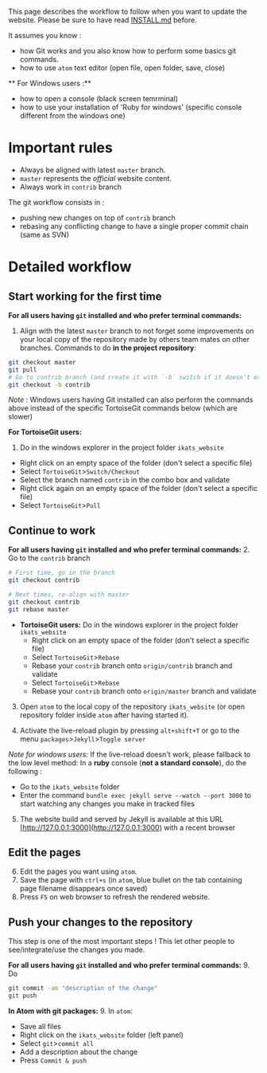 This page describes the workflow to follow when you want to update the website.
Please be sure to have read [INSTALL.md](INSTALL.md) before.

It assumes you know :
- how Git works and you also know how to perform some basics git commands.
- how to use `atom` text editor (open file, open folder, save, close)

** For Windows users :**
- how to open a console (black screen temrminal)
- how to use your installation of 'Ruby for windows' (specific console different from the windows one)


# Important rules

- Always be aligned with latest `master` branch.
- `master` represents the *official* website content.
- Always work in `contrib` branch

The git workflow consists in :
- pushing new changes on top of `contrib` branch
- rebasing any conflicting change to have a single proper commit chain (same as SVN)


# Detailed workflow


## Start working for the first time

**For all users having `git` installed and who prefer terminal commands:**
1. Align with the latest `master` branch to not forget some improvements on your local copy of the repository made by others team mates on other branches.
 Commands to do **in the project repository**:
 ```bash
 git checkout master
 git pull
 # Go to contrib branch (and create it with `-b` switch if it doesn't exist)
 git checkout -b contrib
 ```

_Note_ : Windows users having Git installed can also perform the commands above instead of the specific TortoiseGit commands below (which are slower)

**For TortoiseGit users:**
1. Do in the windows explorer in the project folder `ikats_website`
  - Right click on an empty space of the folder (don't select a specific file)
  - Select `TortoiseGit`>`Switch/Checkout`
  - Select the branch named `contrib` in the combo box and validate
  - Right click again on an empty space of the folder (don't select a specific file)
  - Select `TortoiseGit`>`Pull`


## Continue to work

**For all users having `git` installed and who prefer terminal commands:**
2. Go to the `contrib` branch
 ```bash
 # First time, go in the branch
 git checkout contrib

 # Next times, re-align with master
 git checkout contrib
 git rebase master
 ```
  - **TortoiseGit users:** Do in the windows explorer in the project folder `ikats_website`
    - Right click on an empty space of the folder (don't select a specific file)
    - Select `TortoiseGit`>`Rebase`
    - Rebase your `contrib` branch onto `origin/contrib` branch and validate
    - Select `TortoiseGit`>`Rebase`
    - Rebase your `contrib` branch onto `origin/master` branch and validate

3. Open `atom` to the local copy of the repository `ikats_website` (or open repository folder inside `atom` after having started it).

4. Activate the live-reload plugin by pressing `alt+shift+T` or go to the menu `packages`>`Jekyll`>`Toggle server`

 _Note for windows users:_
 If the live-reload doesn't work, please fallback to the low level method:
 In a **ruby** console (**not a standard console**), do the following :
 - Go to the `ikats_website` folder
 - Enter the command `bundle exec jekyll serve --watch --port 3000` to start watching any changes you make in tracked files

5. The website build and served by Jekyll is available at this URL [http://127.0.0.1:3000](http://127.0.0.1:3000) with a recent browser


## Edit the pages

6. Edit the pages you want using `atom`.
7. Save the page with `ctrl+s` (in `atom`, blue bullet on the tab containing page filename disappears once saved)
8. Press `F5` on web browser to refresh the rendered website.


## Push your changes to the repository

This step is one of the most important steps !
This let other people to see/integrate/use the changes you made.

**For all users having `git` installed and who prefer terminal commands:**
9. Do
 ```bash
 git commit -am "description of the change"
 git push
 ```

**In Atom with git packages:**
9. In `atom`:
 - Save all files
 - Right click on the `ikats_website` folder (left panel)
 - Select `git`>`commit all`
 - Add a description about the change
 - Press `Commit & push`
